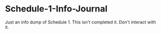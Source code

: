 # Schedule-1-Info-Journal
Just an info dump of Schedule 1.
This isn't completed it.
Don't interact with it.
